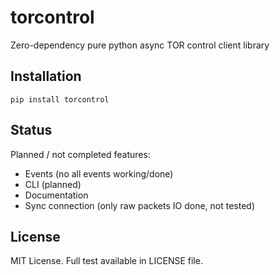 # torcontrol

Zero-dependency pure python async TOR control client library

## Installation

```shell
pip install torcontrol
```
## Status

Planned / not completed features:

- Events (no all events working/done)
- CLI (planned)
- Documentation
- Sync connection (only raw packets IO done, not tested)


## License

MIT License. Full test available in LICENSE file.
